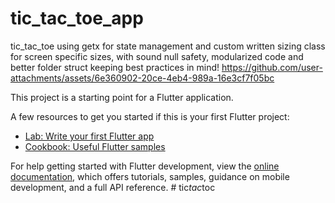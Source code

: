 # tic_tac_toe_app
tic_tac_toe using getx for state management and custom written sizing class for screen specific sizes, with sound null safety, modularized code and better folder struct keeping best practices in mind! 
https://github.com/user-attachments/assets/6e360902-20ce-4eb4-989a-16e3cf7f05bc


This project is a starting point for a Flutter application.

A few resources to get you started if this is your first Flutter project:

- [Lab: Write your first Flutter app](https://docs.flutter.dev/get-started/codelab)
- [Cookbook: Useful Flutter samples](https://docs.flutter.dev/cookbook)

For help getting started with Flutter development, view the
[online documentation](https://docs.flutter.dev/), which offers tutorials,
samples, guidance on mobile development, and a full API reference.
#   t i c _ t a c _ t o c 
 
 
